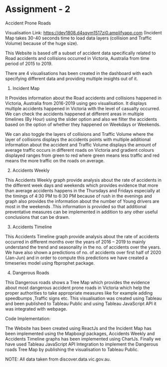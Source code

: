 # Assignment - 2
Accident Prone Roads

Visualisation Link: https://dev1808.d4sqym1517zi0.amplifyapp.com (Incident Map takes 30-40 seconds time to load data layers (collision and Traffic Volume) because of the huge size).

This Website is based off a subset of accident data specifically related to Road accidents and collisions occurred in Victoria, Australia from time period of 2015 to 2019.

There are 4 visualisations has been created in the dashboard with each specifying different data and providing multiple insights out of it.

1.	Incident Map

It Provides information about the Road accidents and collisions happened in Victoria, Australia from 2016-2019 using geo visualisation. It displays multiple accidents happened in Victoria with the level of casualty occurred. We can check the accidents happened at different areas in multiple timelines (By Hour) using the slider option and also we filter the accidents based on the option of whether they happened on Weekdays or Weekends.

We can also toggle the layers of collisions and Traffic Volume where the layer of collisions displays the accidents points with multiple additional information about the accident and Traffic Volume displays the amount of average traffic occurs in different roads on Victoria and gradient  colours displayed ranges from green to red where green means less traffic and red means the more traffic on the roads on average.

2.	Accidents Weekly

This Accidents Weekly graph provide  analysis about the rate of accidents in the different week days and weekends which provides evidence that more than average accidents happens in the Thursdays and Fridays especially at the timings of 4:30 PM to 6:30 PM because of rush in the evenings and graph also provides the information about the number of Young drivers are most in the weekends .This information is provided so that additional preventative measures can be implemented in addition to any other useful conclusions that can be drawn.

3.	Accidents Timeline

This Accidents Timeline graph provide analysis about the rate of accidents occurred in different months over the years of 2016 – 2019 to mainly understand the trend and seasonality in the no. of accidents over the years. We have also shown a predictions of no. of accidents over first half of 2020 (Jan-Jun) and in order to compute this predictions we have created a timeseries model using fbprophet package.

4.	Dangerous Roads

This Dangerous roads shows a Tree Map which provides the evidence about most dangerous accident prone roads in Victoria which help the proper authorities to take appropriate measures like for example adding speedbumps ,Traffic signs etc. This visualisation was created using Tableau and been published to Tableau Public and using Tableau JavaScript API it was integrated with webpage.


Code Implementation:

The Website has been created using ReactJs and the Incident Map has been implemented using the Mapboxgl packages, Accidents Weekly and Accidents Timeline graphs has been implemented  using ChartJs. Finally we have used Tableau JavaScript API Integration to implement the Dangerous roads Tree Map by publishing the visualisation to Tableau Public.


NOTE: All data taken from discover.data.vic.gov.au.


